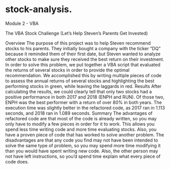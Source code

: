# stock-analysis.
Module 2 - VBA

The VBA Stock Challenge (Let’s Help Steven’s Parents Get Invested)

Overview
     The purpose of this project was to help Steven recommend stocks to his parents. They initially bought a company with the ticker “DQ” because it reminded them of their first date, but Steven wanted to analyze other stocks to make sure they received the best return on their investment. In order to solve this problem, we put together a VBA script that evaluated the returns of several stocks in order to provide the optimal recommendation. We accomplished this by writing multiple pieces of code to assess the annual returns of several stocks and highlighting the best performing stocks in green, while leaving the laggards in red. 
Results 
     After calculating the results, we could clearly tell that only two stocks had a positive performance in both 2017 and 2018 (ENPH and RUN). Of those two, ENPH was the best performer with a return of over 80% in both years.
     The execution time was slightly better in the refactored code, as 2017 ran in 1.113 seconds, and 2018 ran in 1.089 seconds.
Summary
     The advantages of refactored code are that most of the code is already written, so you may only have to modify a few pieces in order for it to work. This allows you spend less time writing code and more time evaluating stocks. Also, you have a proven piece of code that has worked to solve another problem. The disadvantages are that any code you find may not have been intended to solve the same type of problem, so you may spend more time modifying it than you would have spent writing new code. Also, the other person may not have left instructions, so you’d spend time explain what every piece of code does.

